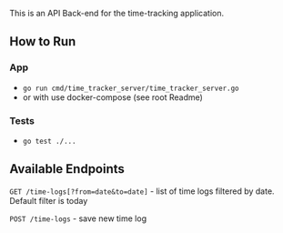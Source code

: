This is an API Back-end for the time-tracking application.

## How to Run

### App
- `go run cmd/time_tracker_server/time_tracker_server.go`
- or with use docker-compose (see root Readme)

### Tests
- `go test ./...`

## Available Endpoints

`GET /time-logs[?from=date&to=date]` - list of time logs filtered by date. Default filter is today

`POST /time-logs` - save new time log
